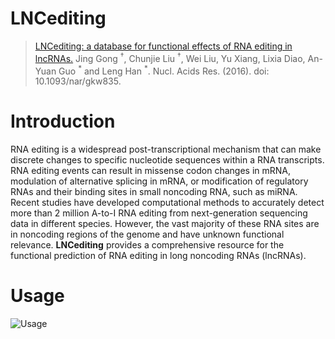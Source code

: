 # LNCediting

> [LNCediting: a database for functional effects of RNA editing in lncRNAs.](http://nar.oxfordjournals.org/content/early/2016/09/19/nar.gkw835.full?keytype=ref&ijkey=md3tl5z8V0R66D9)
  Jing Gong <sup>†</sup>, Chunjie Liu <sup>†</sup>, Wei Liu, Yu Xiang, Lixia Diao, An-Yuan Guo <sup>\*</sup> and Leng Han <sup>\*</sup>. Nucl. Acids Res. (2016). doi: 10.1093/nar/gkw835.

# Introduction

RNA editing is a widespread post-transcriptional mechanism that can make discrete changes to specific nucleotide sequences within a RNA transcripts. RNA editing events can result in missense codon changes in mRNA, modulation of alternative splicing in mRNA, or modification of regulatory RNAs and their binding sites in small noncoding RNA, such as miRNA. Recent studies have developed computational methods to accurately detect more than 2 million A-to-I RNA editing from next-generation sequencing data in different species. However, the vast majority of these RNA sites are in noncoding regions of the genome and have unknown functional relevance. **LNCediting** provides a comprehensive resource for the functional prediction of RNA editing in long noncoding RNAs (lncRNAs).

# Usage

![Usage](http://bioinfo.life.hust.edu.cn/LNCediting/static/human/images/homepage-introduction.jpg)
